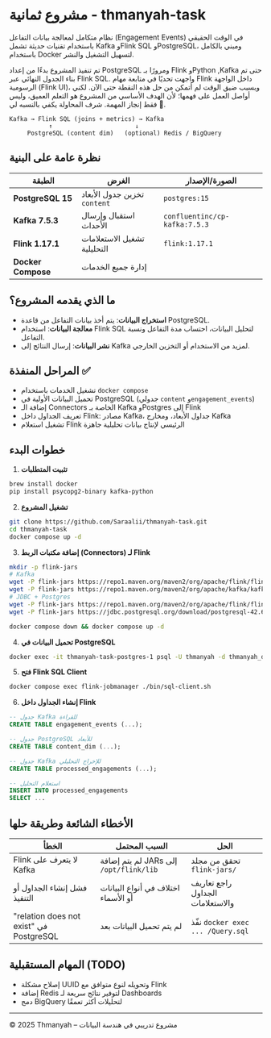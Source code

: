 # مشروع ثمانية - thmanyah-task

نظام متكامل لمعالجة بيانات التفاعل (Engagement Events) في الوقت الحقيقي باستخدام تقنيات حديثة تشمل Kafka وFlink SQL وPostgreSQL، ومبني بالكامل باستخدام Docker لتسهيل التشغيل والنشر.

تم تنفيذ المشروع بدءًا من إعداد PostgreSQL ومرورًا بـ Flink وPython ,Kafka حتى تم بناء الجدول النهائي عبر Flink SQL.
واجهت تحديًا في متابعة مهام Flink داخل الواجهة الرسومية (Flink UI)، وبسبب ضيق الوقت لم أتمكن من حل هذه النقطة حتى الآن.
لكني أواصل العمل على فهمها؛ لأن الهدف الأساسي من المشروع هو التعلم العميق، وليس فقط إنجاز المهمة.
شرف المحاولة يكفي بالنسبه لي 💪.

```
Kafka → Flink SQL (joins + metrics) → Kafka
           ↑                       ↓
     PostgreSQL (content dim)   (optional) Redis / BigQuery
```

## نظرة عامة على البنية

| الطبقة                  | الغرض                            | الصورة/الإصدار                  |
|------------------------|----------------------------------|---------------------------------|
| **PostgreSQL 15**      | تخزين جدول الأبعاد `content`     | `postgres:15`                  |
| **Kafka 7.5.3**        | استقبال وإرسال الأحداث           | `confluentinc/cp-kafka:7.5.3`  |
| **Flink 1.17.1**       | تشغيل الاستعلامات التحليلية     | `flink:1.17.1`                 |
| **Docker Compose**     | إدارة جميع الخدمات               |                                 |

## ما الذي يقدمه المشروع؟

- **استخراج البيانات**: يتم أخذ بيانات التفاعل من قاعدة PostgreSQL.
- **معالجة البيانات**: استخدام Flink SQL لتحليل البيانات، احتساب مدة التفاعل ونسبة التفاعل.
- **نشر البيانات**: إرسال النتائج إلى Kafka لمزيد من الاستخدام أو التخزين الخارجي.

## المراحل المنفذة ✅

- تشغيل الخدمات باستخدام `docker compose`
- تحميل البيانات الأولية في PostgreSQL (جدولي `content` و`engagement_events`)
- إضافة الـ Connectors الخاصة بـ Kafka وPostgres إلى Flink
- تعريف الجداول داخل Flink: مصادر Kafka، جداول الأبعاد، ومخارج Kafka
- تشغيل استعلام Flink الرئيسي لإنتاج بيانات تحليلية جاهزة

## خطوات البدء

1. **تثبيت المتطلبات**
```bash
brew install docker
pip install psycopg2-binary kafka-python
```

2. **تشغيل المشروع**
```bash
git clone https://github.com/Saraalii/thmanyah-task.git
cd thmanyah-task
docker compose up -d
```

3. **إضافة مكتبات الربط (Connectors) لـ Flink**
```bash
mkdir -p flink-jars
# Kafka
wget -P flink-jars https://repo1.maven.org/maven2/org/apache/flink/flink-connector-kafka/1.17.1/flink-connector-kafka-1.17.1.jar
wget -P flink-jars https://repo1.maven.org/maven2/org/apache/kafka/kafka-clients/3.4.0/kafka-clients-3.4.0.jar
# JDBC + Postgres
wget -P flink-jars https://repo1.maven.org/maven2/org/apache/flink/flink-connector-jdbc/3.1.2-1.17/flink-connector-jdbc-3.1.2-1.17.jar
wget -P flink-jars https://jdbc.postgresql.org/download/postgresql-42.6.0.jar

docker compose down && docker compose up -d
```

4. **تحميل البيانات في PostgreSQL**
```bash
docker exec -it thmanyah-task-postgres-1 psql -U thmanyah -d thmanyah_db -f /Query.sql
```

5. **فتح Flink SQL Client**
```bash
docker compose exec flink-jobmanager ./bin/sql-client.sh
```

6. **إنشاء الجداول داخل Flink**
```sql
-- جدول Kafka للقراءة
CREATE TABLE engagement_events (...);

-- جدول PostgreSQL للأبعاد
CREATE TABLE content_dim (...);

-- جدول Kafka للإخراج التحليلي
CREATE TABLE processed_engagements (...);

-- استعلام التحليل
INSERT INTO processed_engagements
SELECT ...
```

## الأخطاء الشائعة وطريقة حلها

| الخطأ                                      | السبب المحتمل                             | الحل                             |
|-------------------------------------------|--------------------------------------------|----------------------------------|
| Flink لا يتعرف على Kafka                  | لم يتم إضافة JARs إلى `/opt/flink/lib`    | تحقق من مجلد `flink-jars/`      |
| فشل إنشاء الجداول أو التنفيذ              | اختلاف في أنواع البيانات أو الأسماء       | راجع تعاريف الجداول والاستعلامات |
| "relation does not exist" في PostgreSQL    | لم يتم تحميل البيانات بعد                 | نفّذ `docker exec ... /Query.sql` |

## المهام المستقبلية (TODO)

- إصلاح مشكلة UUID وتحويله لنوع متوافق مع Flink
- إضافة Redis لتوفير نتائج سريعة لـ Dashboards
- دمج BigQuery لتحليلات أكثر تعمقًا

---

© 2025 Thmanyah – مشروع تدريبي في هندسة البيانات
